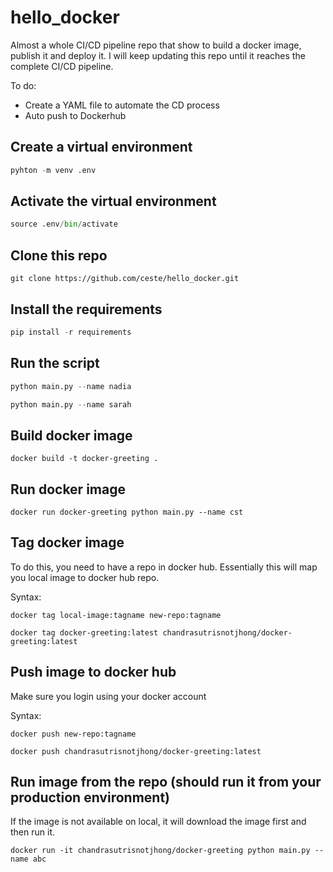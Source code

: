 # hello_docker

Almost a whole CI/CD pipeline repo that show to build a docker image, publish it and deploy it. I will keep updating this repo until it reaches the complete CI/CD pipeline.

To do:
* Create a YAML file to automate the CD process
* Auto push to Dockerhub

## Create a virtual environment

```python
pyhton -m venv .env
```

## Activate the virtual environment

```python
source .env/bin/activate
```

## Clone this repo

```git
git clone https://github.com/ceste/hello_docker.git
```

## Install the requirements

```python
pip install -r requirements
```

## Run the script

```python
python main.py --name nadia
```

```python
python main.py --name sarah
```

## Build docker image

```docker
docker build -t docker-greeting .
```

## Run docker image

```docker
docker run docker-greeting python main.py --name cst
```

## Tag docker image

To do this, you need to have a repo in docker hub. Essentially this will map you local image to docker hub repo.

Syntax:

```docker
docker tag local-image:tagname new-repo:tagname
```

```docker
docker tag docker-greeting:latest chandrasutrisnotjhong/docker-greeting:latest
```

## Push image to docker hub

Make sure you login using your docker account

Syntax:
```docker
docker push new-repo:tagname
```

```docker
docker push chandrasutrisnotjhong/docker-greeting:latest
```

## Run image from the repo (should run it from your production environment)

If the image is not available on local, it will download the image first and then run it.

```docker
docker run -it chandrasutrisnotjhong/docker-greeting python main.py --name abc
```
